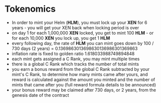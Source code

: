 # Tokenomics

* In order to mint your Helm (**HLM**), you must lock up your **XEN** for 6 years - you will get your XEN back when locking period is over
* on day 1 for each 1,000,000 **XEN** locked, you get to mint 100 **HLM** - or for each 10,000 **XEN** you lock up, you get 1 **HLM**
* every following day, the rate of **HLM** you can mint goes down by 100 / 730 days (2 years) = 0.1369863013698630136986301369863
* inflation rate is fixed to golden ratio 1.618033988749894848
* each mint gets assigned a C Rank, you may mint multiple times
* there is a global C Rank which tracks the number of total mints
* you earn a bonus reward from the global C Rank subtracted by your mint's C Rank, to determine how many mints came after yours, and reward is calculated against the amount you minted and the number of mints that came after you (full reward formula details to be announced)
* your bonus reward may be claimed after 730 days, or 2 years, from the genesis date of the contract
